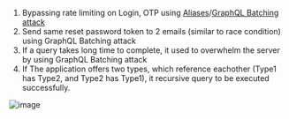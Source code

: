 1. Bypassing rate limiting on Login, OTP using [Aliases](https://portswigger.net/web-security/graphql#bypassing-rate-limiting-using-aliases)/[GraphQL Batching attack](https://lab.wallarm.com/graphql-batching-attack/)
2. Send same reset password token to 2 emails (similar to race condition) using GraphQL Batching attack
3. If a query takes long time to complete, it used to overwhelm the server by using GraphQL Batching attack
4. If The application offers two types, which reference eachother (Type1 has Type2, and Type2 has Type1), it recursive query to be executed successfully.

![image](https://github.com/0xGLSS/Bug-Bounty-Methodology/assets/85647797/cc9686ca-662c-4327-95c6-e2e47ceca255)
